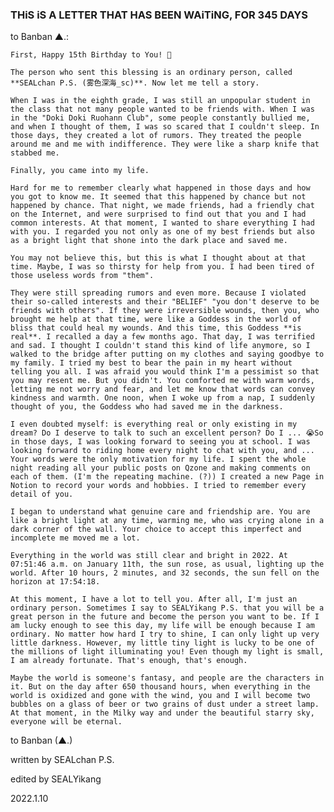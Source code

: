### THiS iS A LETTER THAT HAS BEEN WAiTiNG, FOR 345 DAYS

to Banban ▲.:

    First, Happy 15th Birthday to You! 🎉

    The person who sent this blessing is an ordinary person, called **SEALchan P.S. (雾色深海_sc)**. Now let me tell a story.

    When I was in the eighth grade, I was still an unpopular student in the class that not many people wanted to be friends with. When I was in the "Doki Doki Ruohann Club", some people constantly bullied me, and when I thought of them, I was so scared that I couldn't sleep. In those days, they created a lot of rumors. They treated the people around me and me with indifference. They were like a sharp knife that stabbed me.

    Finally, you came into my life.

    Hard for me to remember clearly what happened in those days and how you got to know me. It seemed that this happened by chance but not happened by chance. That night, we made friends, had a friendly chat on the Internet, and were surprised to find out that you and I had common interests. At that moment, I wanted to share everything I had with you. I regarded you not only as one of my best friends but also as a bright light that shone into the dark place and saved me.

    You may not believe this, but this is what I thought about at that time. Maybe, I was so thirsty for help from you. I had been tired of those useless words from "them".

    They were still spreading rumors and even more. Because I violated their so-called interests and their "BELIEF" "you don't deserve to be friends with others". If they were irreversible wounds, then you, who brought me help at that time, were like a Goddess in the world of bliss that could heal my wounds. And this time, this Goddess **is real**. I recalled a day a few months ago. That day, I was terrified and sad. I thought I couldn't stand this kind of life anymore, so I walked to the bridge after putting on my clothes and saying goodbye to my family. I tried my best to bear the pain in my heart without telling you all. I was afraid you would think I'm a pessimist so that you may resent me. But you didn't. You comforted me with warm words, letting me not worry and fear, and let me know that words can convey kindness and warmth. One noon, when I woke up from a nap, I suddenly thought of you, the Goddess who had saved me in the darkness.

    I even doubted myself: is everything real or only existing in my dream? Do I deserve to talk to such an excellent person? Do I ... 😭So in those days, I was looking forward to seeing you at school. I was looking forward to riding home every night to chat with you, and ... Your words were the only motivation for my life. I spent the whole night reading all your public posts on Qzone and making comments on each of them. (I'm the repeating machine. (?)) I created a new Page in Notion to record your words and hobbies. I tried to remember every detail of you.

    I began to understand what genuine care and friendship are. You are like a bright light at any time, warming me, who was crying alone in a dark corner of the wall. Your choice to accept this imperfect and incomplete me moved me a lot.

    Everything in the world was still clear and bright in 2022. At 07:51:46 a.m. on January 11th, the sun rose, as usual, lighting up the world. After 10 hours, 2 minutes, and 32 seconds, the sun fell on the horizon at 17:54:18.

    At this moment, I have a lot to tell you. After all, I'm just an ordinary person. Sometimes I say to SEALYikang P.S. that you will be a great person in the future and become the person you want to be. If I am lucky enough to see this day, my life will be enough because I am ordinary. No matter how hard I try to shine, I can only light up very little darkness. However, my little tiny light is lucky to be one of the millions of light illuminating you! Even though my light is small, I am already fortunate. That's enough, that's enough.

    Maybe the world is someone's fantasy, and people are the characters in it. But on the day after 650 thousand hours, when everything in the world is oxidized and gone with the wind, you and I will become two bubbles on a glass of beer or two grains of dust under a street lamp. At that moment, in the Milky way and under the beautiful starry sky, everyone will be eternal.

to Banban (▲.)

written by SEALchan P.S.

edited by SEALYikang

2022.1.10